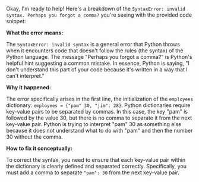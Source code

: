 Okay, I'm ready to help! Here's a breakdown of the `SyntaxError: invalid syntax. Perhaps you forgot a comma?` you're seeing with the provided code snippet:

**What the error means:**

The `SyntaxError: invalid syntax` is a general error that Python throws when it encounters code that doesn't follow the rules (the syntax) of the Python language. The message "Perhaps you forgot a comma?" is Python's helpful hint suggesting a common mistake. In essence, Python is saying, "I don't understand this part of your code because it's written in a way that I can't interpret."

**Why it happened:**

The error specifically arises in the first line, the initialization of the `employees` dictionary: `employees = {"pam" 30, "jim": 28}`. Python dictionaries require key-value pairs to be separated by commas. In this case, the key "pam" is followed by the value 30, but there is no comma to separate it from the next key-value pair. Python is trying to interpret "pam" 30 as something else because it does not understand what to do with "pam" and then the number 30 without the comma.

**How to fix it conceptually:**

To correct the syntax, you need to ensure that each key-value pair within the dictionary is clearly defined and separated correctly. Specifically, you must add a comma to separate `"pam": 30` from the next key-value pair.
